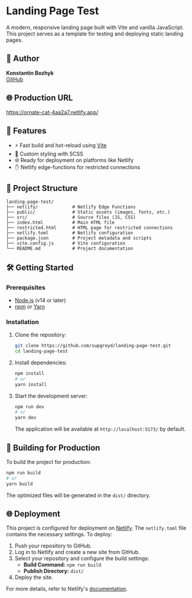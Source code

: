 # Landing Page Test

A modern, responsive landing page built with Vite and vanilla JavaScript. This project serves as a template for testing and deploying static landing pages.

## 👤 Author

**Konstantin Bozhyk**  
[GitHub](https://github.com/supgreyd)

## 🌐 Production URL
 https://ornate-cat-4aa2a7.netlify.app/

## 🚀 Features

- ⚡️ Fast build and hot-reload using [Vite](https://vitejs.dev/)
- 🎨 Custom styling with SCSS
- 🌐 Ready for deployment on platforms like Netlify
- ✋ Netlify edge-functions for restricted connections 

## 📂 Project Structure

```
landing-page-test/
├── netlify/             # Netlify Edge Functions
├── public/              # Static assets (images, fonts, etc.)
├── src/                 # Source files (JS, CSS)
├── index.html           # Main HTML file
├── restricted.html      # HTML page for restricted connections
├── netlify.toml         # Netlify configuration
├── package.json         # Project metadata and scripts
├── vite.config.js       # Vite configuration
└── README.md            # Project documentation
```

## 🛠️ Getting Started

### Prerequisites

- [Node.js](https://nodejs.org/) (v14 or later)
- [npm](https://www.npmjs.com/) or [Yarn](https://yarnpkg.com/)

### Installation

1. Clone the repository:

   ```bash
   git clone https://github.com/supgreyd/landing-page-test.git
   cd landing-page-test
   ```

2. Install dependencies:

   ```bash
   npm install
   # or
   yarn install
   ```

3. Start the development server:

   ```bash
   npm run dev
   # or
   yarn dev
   ```

   The application will be available at `http://localhost:5173/` by default.

## 🧪 Building for Production

To build the project for production:

```bash
npm run build
# or
yarn build
```

The optimized files will be generated in the `dist/` directory.

## 🌐 Deployment

This project is configured for deployment on [Netlify](https://www.netlify.com/). The `netlify.toml` file contains the necessary settings. To deploy:

1. Push your repository to GitHub.
2. Log in to Netlify and create a new site from GitHub.
3. Select your repository and configure the build settings:
   - **Build Command:** `npm run build`
   - **Publish Directory:** `dist/`
4. Deploy the site.

For more details, refer to Netlify's [documentation](https://docs.netlify.com/).

